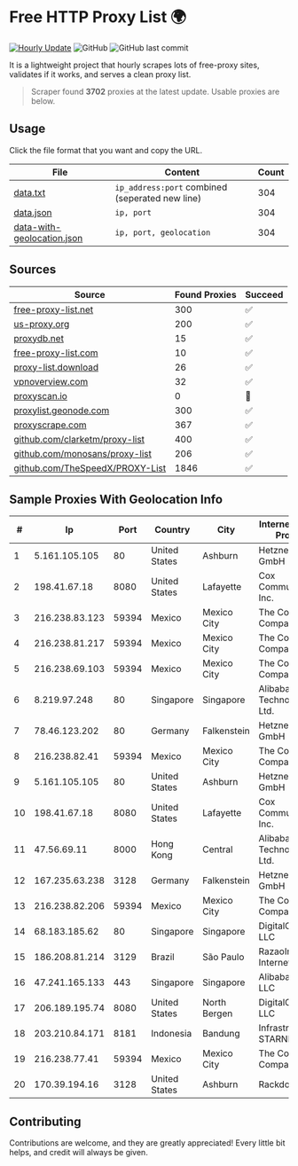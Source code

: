 
# Free HTTP Proxy List 🌍

[![Hourly Update](https://github.com/mertguvencli/http-proxy-list/actions/workflows/main.yml/badge.svg?branch=main)](https://github.com/mertguvencli/http-proxy-list/actions/workflows/main.yml)
![GitHub](https://img.shields.io/github/license/mertguvencli/http-proxy-list)
![GitHub last commit](https://img.shields.io/github/last-commit/mertguvencli/http-proxy-list)

It is a lightweight project that hourly scrapes lots of free-proxy sites, validates if it works, and serves a clean proxy list.


> Scraper found **3702** proxies at the latest update. Usable proxies are below.

## Usage

Click the file format that you want and copy the URL.


|File|Content|Count|
|----|-------|-----|
|[data.txt](https://raw.githubusercontent.com/mertguvencli/http-proxy-list/main/proxy-list/data.txt)|`ip_address:port` combined (seperated new line)|304|
|[data.json](https://raw.githubusercontent.com/mertguvencli/http-proxy-list/main/proxy-list/data.json)|`ip, port`|304|
|[data-with-geolocation.json](https://raw.githubusercontent.com/mertguvencli/http-proxy-list/main/proxy-list/data-with-geolocation.json)|`ip, port, geolocation`|304|

## Sources

|Source|Found Proxies|Succeed|
|------|-------------|-------|
|[free-proxy-list.net](https://free-proxy-list.net)|300|✅|
|[us-proxy.org](https://www.us-proxy.org)|200|✅|
|[proxydb.net](http://proxydb.net)|15|✅|
|[free-proxy-list.com](https://free-proxy-list.com/?page=&port=&type%5B%5D=http&type%5B%5D=https&up_time=0&search=Search)|10|✅|
|[proxy-list.download](https://www.proxy-list.download/HTTP)|26|✅|
|[vpnoverview.com](https://vpnoverview.com/privacy/anonymous-browsing/free-proxy-servers)|32|✅|
|[proxyscan.io](https://www.proxyscan.io)|0|🚫|
|[proxylist.geonode.com](https://proxylist.geonode.com/api/proxy-list?limit=300&page=1&sort_by=lastChecked&sort_type=desc&protocols=http,https)|300|✅|
|[proxyscrape.com](https://api.proxyscrape.com/v2/?request=displayproxies&protocol=http&timeout=10000&country=all&ssl=all&anonymity=all)|367|✅|
|[github.com/clarketm/proxy-list](https://raw.githubusercontent.com/clarketm/proxy-list/master/proxy-list-raw.txt)|400|✅|
|[github.com/monosans/proxy-list](https://raw.githubusercontent.com/monosans/proxy-list/main/proxies/http.txt)|206|✅|
|[github.com/TheSpeedX/PROXY-List](https://raw.githubusercontent.com/TheSpeedX/PROXY-List/master/http.txt)|1846|✅|


## Sample Proxies With Geolocation Info

|#|Ip|Port|Country|City|Internet Service Provider|
|-|--|----|-------|----|-------------------------|
|1|5.161.105.105|80|United States|Ashburn|Hetzner Online GmbH|
|2|198.41.67.18|8080|United States|Lafayette|Cox Communications Inc.|
|3|216.238.83.123|59394|Mexico|Mexico City|The Constant Company|
|4|216.238.81.217|59394|Mexico|Mexico City|The Constant Company|
|5|216.238.69.103|59394|Mexico|Mexico City|The Constant Company|
|6|8.219.97.248|80|Singapore|Singapore|Alibaba (US) Technology Co., Ltd.|
|7|78.46.123.202|80|Germany|Falkenstein|Hetzner Online GmbH|
|8|216.238.82.41|59394|Mexico|Mexico City|The Constant Company|
|9|5.161.105.105|80|United States|Ashburn|Hetzner Online GmbH|
|10|198.41.67.18|8080|United States|Lafayette|Cox Communications Inc.|
|11|47.56.69.11|8000|Hong Kong|Central|Alibaba (US) Technology Co., Ltd.|
|12|167.235.63.238|3128|Germany|Falkenstein|Hetzner Online GmbH|
|13|216.238.82.206|59394|Mexico|Mexico City|The Constant Company|
|14|68.183.185.62|80|Singapore|Singapore|DigitalOcean, LLC|
|15|186.208.81.214|3129|Brazil|São Paulo|RazaoInfo Internet Ltda|
|16|47.241.165.133|443|Singapore|Singapore|Alibaba.com LLC|
|17|206.189.195.74|8080|United States|North Bergen|DigitalOcean, LLC|
|18|203.210.84.171|8181|Indonesia|Bandung|Infrastruktur STARNET|
|19|216.238.77.41|59394|Mexico|Mexico City|The Constant Company|
|20|170.39.194.16|3128|United States|Ashburn|Rackdog, LLC|



## Contributing

Contributions are welcome, and they are greatly appreciated! Every
little bit helps, and credit will always be given.

